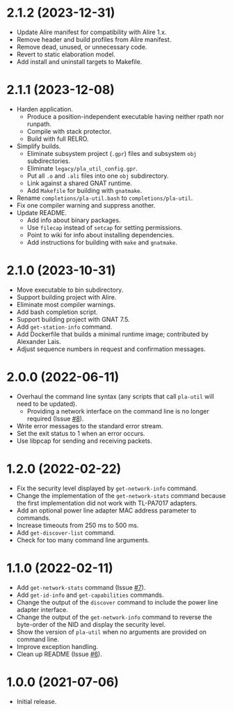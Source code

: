 # 2.1.2 (2023-12-31)

* Update Alire manifest for compatibility with Alire 1.x.
* Remove header and build profiles from Alire manifest.
* Remove dead, unused, or unnecessary code.
* Revert to static elaboration model.
* Add install and uninstall targets to Makefile.

# 2.1.1 (2023-12-08)

* Harden application.
  * Produce a position-independent executable having neither rpath nor runpath.
  * Compile with stack protector.
  * Build with full RELRO.
* Simplify builds.
  * Eliminate subsystem project (`.gpr`) files and subsystem `obj` subdirectories.
  * Eliminate `legacy/pla_util_config.gpr`.
  * Put all `.o` and `.ali` files into one `obj` subdirectory.
  * Link against a shared GNAT runtime.
  * Add `Makefile` for building with `gnatmake`.
* Rename `completions/pla-util.bash` to `completions/pla-util`.
* Fix one compiler warning and suppress another.
* Update README.
  * Add info about binary packages.
  * Use `filecap` instead of `setcap` for setting permissions.
  * Point to wiki for info about installing dependencies.
  * Add instructions for building with `make` and `gnatmake`.

# 2.1.0 (2023-10-31)

* Move executable to bin subdirectory.
* Support building project with Alire.
* Eliminate most compiler warnings.
* Add bash completion script.
* Support building project with GNAT 7.5.
* Add `get-station-info` command.
* Add Dockerfile that builds a minimal runtime image; contributed by Alexander Lais.
* Adjust sequence numbers in request and confirmation messages.

# 2.0.0 (2022-06-11)

* Overhaul the command line syntax (any scripts that call `pla-util` will need to be updated).
  * Providing a network interface on the command line is no longer required (Issue [#8](https://github.com/serock/pla-util/issues/8)).
* Write error messages to the standard error stream.
* Set the exit status to 1 when an error occurs.
* Use libpcap for sending and receiving packets.

# 1.2.0 (2022-02-22)

* Fix the security level displayed by `get-network-info` command.
* Change the implementation of the `get-network-stats` command because the first implementation did not work with TL-PA7017 adapters.
* Add an optional power line adapter MAC address parameter to commands.
* Increase timeouts from 250 ms to 500 ms.
* Add `get-discover-list` command.
* Check for too many command line arguments.

# 1.1.0 (2022-02-11)

* Add `get-network-stats` command (Issue [#7](https://github.com/serock/pla-util/issues/7)).
* Add `get-id-info` and `get-capabilities` commands.
* Change the output of the `discover` command to include the power line adapter interface.
* Change the output of the `get-network-info` command to reverse the byte-order of the NID and display the security level.
* Show the version of `pla-util` when no arguments are provided on command line.
* Improve exception handling.
* Clean up README (Issue [#6](https://github.com/serock/pla-util/issues/6)).

# 1.0.0 (2021-07-06)

* Initial release.

